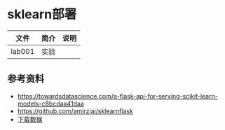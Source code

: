 # sklearn部署

|文件|简介|说明|
|---|---|---|
|lab001|实验 | |


## 参考资料
 - https://towardsdatascience.com/a-flask-api-for-serving-scikit-learn-models-c8bcdaa41daa
 - https://github.com/amirziai/sklearnflask 
 - [下载数据](https://www.kaggle.com/c/titanic/data?select=train.csv)
